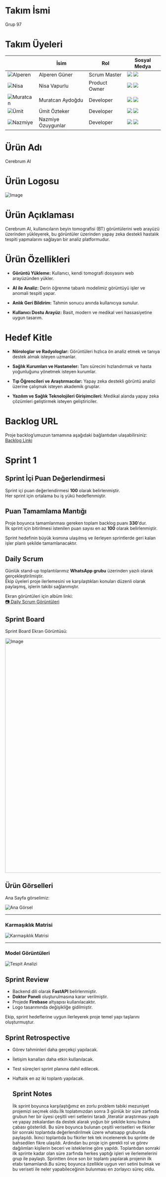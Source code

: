 # Takım İsmi  
Grup 97

# Takım Üyeleri

|  | İsim | Rol | Sosyal Medya |
|----------|------|-----|--------------|
| ![Alperen](https://github.com/user-attachments/assets/9a1ec457-38fd-4a3e-97cf-aeefb929cfa8) | Alperen Güner | Scrum Master | [<img src="https://cdn-icons-png.flaticon.com/24/174/174857.png"/>](https://linkedin.com/in/alperen-guner35) [<img src="https://cdn-icons-png.flaticon.com/24/25/25231.png"/>](https://github.com/SAPHRTR) |
| ![Nisa](https://github.com/user-attachments/assets/249b4dcd-0f88-4cea-a1aa-47e88d17fe45) | Nisa Vapurlu | Product Owner | [<img src="https://cdn-icons-png.flaticon.com/24/174/174857.png"/>](https://www.linkedin.com/in/nisa-vapurlu-61a868223/) [<img src="https://cdn-icons-png.flaticon.com/24/25/25231.png"/>](https://github.com/NisaVapurlu) |
| ![Muratcan](https://github.com/user-attachments/assets/d0791984-6edb-4936-95f7-b608c37762cd) | Muratcan Aydoğdu | Developer | [<img src="https://cdn-icons-png.flaticon.com/24/174/174857.png"/>](https://linkedin.com/in/muratcan-aydoğdu) [<img src="https://cdn-icons-png.flaticon.com/24/25/25231.png"/>](https://github.com/muratcanaydogdu21) |
| ![Ümit](https://github.com/user-attachments/assets/ac918c03-f08d-4eb5-9430-10f182221c7c) | Ümit Özteker | Developer | [<img src="https://cdn-icons-png.flaticon.com/24/174/174857.png"/>](https://www.linkedin.com/in/%C3%BCmit-%C3%B6zteker/) [<img src="https://cdn-icons-png.flaticon.com/24/25/25231.png"/>](https://github.com/UmitOzteker) |
| ![Nazmiye](https://github.com/user-attachments/assets/e89599c3-4085-4208-b2bf-9ddf061dc4d1) | Nazmiye Özuygunlar | Developer | [<img src="https://cdn-icons-png.flaticon.com/24/174/174857.png"/>](https://www.linkedin.com/in/nazmiyeozuygunlar) [<img src="https://cdn-icons-png.flaticon.com/24/25/25231.png"/>](https://github.com/nazmiyeozuygunlar) |



# Ürün Adı 
Cerebrum AI

# Ürün Logosu
![Image](https://github.com/user-attachments/assets/bb4d0e5c-832c-436a-a1fc-c36f718dc4bd)

# Ürün Açıklaması
Cerebrum AI, kullanıcıların beyin tomografisi (BT) görüntülerini web arayüzü üzerinden yükleyerek, bu görüntüler üzerinden yapay zeka destekli hastalık tespiti yapmalarını sağlayan bir analiz platformudur.

# Ürün Özellikleri

- **Görüntü Yükleme:** Kullanıcı, kendi tomografi dosyasını web arayüzünden yükler.

- **AI ile Analiz:** Derin öğrenme tabanlı modelimiz görüntüyü işler ve anomali tespiti yapar.

- **Anlık Geri Bildirim:** Tahmin sonucu anında kullanıcıya sunulur.

- **Kullanıcı Dostu Arayüz:** Basit, modern ve medikal veri hassasiyetine uygun tasarım.

# Hedef Kitle

- **Nörologlar ve Radyologlar:** Görüntüleri hızlıca ön analiz etmek ve tanıya destek almak isteyen uzmanlar.

- **Sağlık Kurumları ve Hastaneler:** Tanı sürecini hızlandırmak ve hasta yoğunluğunu yönetmek isteyen kurumlar.

- **Tıp Öğrencileri ve Araştırmacılar:** Yapay zeka destekli görüntü analizi üzerine çalışmak isteyen akademik gruplar.

- **Yazılım ve Sağlık Teknolojileri Girişimcileri:** Medikal alanda yapay zeka çözümleri geliştirmek isteyen geliştiriciler.

# Backlog URL

Proje backlog’umuzun tamamına aşağıdaki bağlantıdan ulaşabilirsiniz:  
[Backlog Linki](https://trello.com/b/E7RErUz3/genai)
 

# Sprint 1

## Sprint İçi Puan Değerlendirmesi

Sprint içi puan değerlendirmesi **100** olarak belirlenmiştir.  
Her sprint için ortalama bu iş yükü hedeflenmiştir.

## Puan Tamamlama Mantığı

Proje boyunca tamamlanması gereken toplam backlog puanı **330**'dur.  
İlk sprint için bitirilmesi istenilen puan sayısı en az **100** olarak belirlenmiştir.  

Sprint hedefinin büyük kısmına ulaşılmış ve ilerleyen sprintlerde geri kalan işler planlı şekilde tamamlanacaktır.

## Daily Scrum

Günlük stand-up toplantılarımız **WhatsApp grubu** üzerinden yazılı olarak gerçekleştirilmiştir.  
Ekip üyeleri proje ilerlemesini ve karşılaştıkları konuları düzenli olarak paylaşmış, işlerin takibi sağlanmıştır.

Ekran görüntüleri için albüm linki:  
[📷 Daily Scrum Görüntüleri](https://imgur.com/a/grup-97-daily-scrum-G63vXZn)

## Sprint Board

Sprint Board Ekran Görüntüsü:

<img width="805" height="758" alt="Image" src="https://github.com/user-attachments/assets/41c3407d-3481-4675-a86f-ad63f84c9d80" />

## Ürün Görselleri

Ana Sayfa görselimiz:

![Ana Görsel](https://github.com/user-attachments/assets/b409dade-f89d-4bf2-9efe-8ef51712c13f)

---

### Karmaşıklık Matrisi

![Karmaşıklık Matrisi](https://github.com/user-attachments/assets/ebabfe4c-73cc-4387-8b2d-0cbdd7ea4466)

---

### Model Görüntüleri

![Tespit Analizi](https://github.com/user-attachments/assets/30a92e33-f1fc-4a87-b7cc-5ad5d10a50ec)

## Sprint Review

- Backend dili olarak **FastAPI** belirlenmiştir.  
- **Doktor Paneli** oluşturulmasına karar verilmiştir.  
- Projede **Firebase** altyapısı kullanılacaktır.  
- Logo tasarımında değişikliğe gidilmiştir.  

Ekip, sprint hedeflerine uygun ilerleyerek proje temel yapı taşlarını oluşturmuştur.

## Sprint Retrospective

- Görev tahminleri daha gerçekçi yapılacak.  
- İletişim kanalları daha etkin kullanılacak.  
- Test süreçleri sprint planına dahil edilecek.
- Haftalık en az iki toplantı yapılacak.

  ## Sprint Notes
  İlk sprint boyunca karşılaştığımız en zorlu problem tabiki mezuniyet projemizi seçmek oldu.İlk toplatımızdan sonra 3 günlük bir süre zarfında grubun her bir üyesi çeşitli veri setlerini taradı ,literatür araştırması yaptı ve yapay zekalardan da destek alarak yoğun bir şekilde konu bulma çabası gösterildi. Bu süre boyunca bulunan çeşitli verisetleri ve fikirler bir sonraki toplantıda değerlendirilmek üzere whatsapp grubunda paylaşıldı. İkinci toplantıda bu fikirler tek tek incelenerek bu sprinte de bahsedilen fikre ulaşıldı. Ardından bu proje için gerekli rol ve görev dağılımları kişilerin beceri ve isteklerine göre yapıldı. Toplantıdan sonraki ilk sprinte kadar olan süre zarfında herkes yaptığı işleri ve ilerlemelerini grup ile paylaştı. Sprintten önce son bir toplantı yapılarak projenin ilk etabı tamamlandı.Bu süreç boyunca özellikle uygun veri setini bulmak ve bu veriseti ile neler yapabileceğinin bulunması en zorlayıcı süreç oldu.












